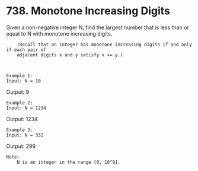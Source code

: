 # 738. Monotone Increasing Digits

Given a non-negative integer N, find the largest number that is less than or
        equal to N with monotone increasing digits.
    
    
        (Recall that an integer has monotone increasing digits if and only if each pair of
        adjacent digits x and y satisfy x <= y.)
    
    

    Example 1:
    Input: N = 10
Output: 9

    

    Example 2:
    Input: N = 1234
Output: 1234

    

    Example 3:
    Input: N = 332
Output: 299

    

    Note:
        N is an integer in the range [0, 10^9].
